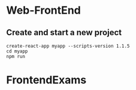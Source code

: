 # Web-FrontEnd

## Create and start a new project
``` 
create-react-app myapp --scripts-version 1.1.5
cd myapp
npm run
```
# FrontendExams

